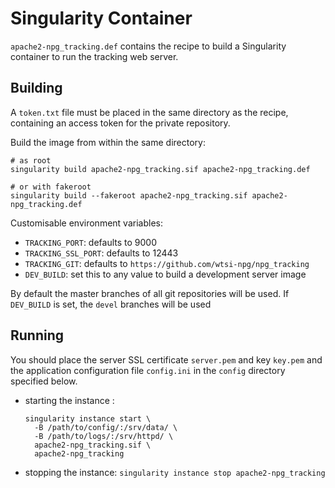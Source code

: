 # Singularity Container

`apache2-npg_tracking.def` contains the recipe to build a Singularity
container to run the tracking web server.

## Building

A `token.txt` file must be placed in the same directory as the recipe,
containing an access token for the private repository.

Build the image from within the same directory: 

```
# as root
singularity build apache2-npg_tracking.sif apache2-npg_tracking.def

# or with fakeroot
singularity build --fakeroot apache2-npg_tracking.sif apache2-npg_tracking.def
```

Customisable environment variables:

- `TRACKING_PORT`: defaults to 9000
- `TRACKING_SSL_PORT`: defaults to 12443
- `TRACKING_GIT`: defaults to `https://github.com/wtsi-npg/npg_tracking`
- `DEV_BUILD`: set this to any value to build a development server image

By default the master branches of all git repositories will be used.
If `DEV_BUILD` is set, the `devel` branches will be used

## Running

You should place the server SSL certificate `server.pem` and key `key.pem`
and the application configuration file `config.ini` in the `config` directory
specified below.

- starting the instance :
  ```
  singularity instance start \
    -B /path/to/config/:/srv/data/ \
    -B /path/to/logs/:/srv/httpd/ \
    apache2-npg_tracking.sif \
    apache2-npg_tracking
  ```

- stopping the instance:
`singularity instance stop apache2-npg_tracking`
